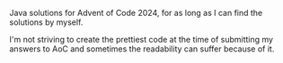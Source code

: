 Java solutions for Advent of Code 2024, for as long as I can find the solutions by myself.

I'm not striving to create the prettiest code at the time of submitting my answers to AoC and sometimes the readability can suffer because of it.
